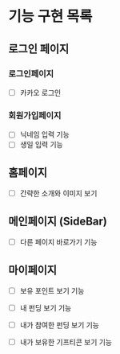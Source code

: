 # 기능 구현 목록

## 로그인 페이지

### 로그인페이지

-   [ ] 카카오 로그인

### 회원가입페이지

-   [ ] 닉네임 입력 기능
-   [ ] 생일 입력 기능

## 홈페이지

-   [ ] 간략한 소개와 이미지 보기

## 메인페이지 (SideBar)

-   [ ] 다른 페이지 바로가기 기능

## 마이페이지

-   [ ] 보유 포인트 보기 기능
-   [ ] 내 펀딩 보기 기능
-   [ ] 내가 참여한 펀딩 보기 기능
-   [ ] 내가 보유한 기프티콘 보기 기능


